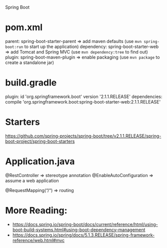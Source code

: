 Spring Boot

# pom.xml

parent: spring-boot-starter-parent => add maven defaults (use `mvn spring-boot:run` to start up the application)
dependency: spring-boot-starter-web => add Tomcat and Spring MVC (use `mvn dependency:tree` to find out)
plugin: spring-boot-maven-plugin => enable packaging (use `mvn package` to create a standalone jar)

# build.gradle

plugin: id 'org.springframework.boot' version '2.1.1.RELEASE'
dependencies: compile 'org.springframework.boot:spring-boot-starter-web:2.1.1.RELEASE'

# Starters

https://github.com/spring-projects/spring-boot/tree/v2.1.1.RELEASE/spring-boot-project/spring-boot-starters

# Application.java

@RestController => stereotype annotation
@EnableAutoConfiguration => assume a web application 

@RequestMapping(“/“) => routing

# More Reading:

- https://docs.spring.io/spring-boot/docs/current/reference/html/using-boot-build-systems.html#using-boot-dependency-management
- https://docs.spring.io/spring/docs/5.1.3.RELEASE/spring-framework-reference/web.html#mvc
